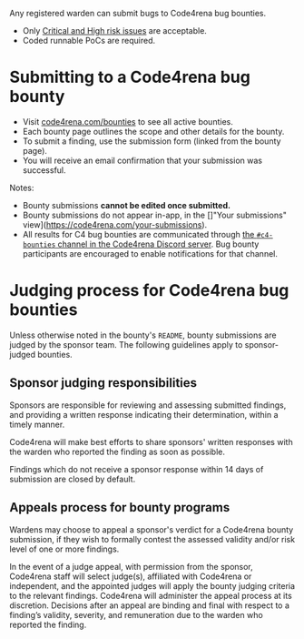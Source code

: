 Any registered warden can submit bugs to Code4rena bug bounties. 

- Only [Critical and High risk issues](/bounties/bounty-criteria.md) are acceptable.
- Coded runnable PoCs are required.

# Submitting to a Code4rena bug bounty

- Visit [code4rena.com/bounties](https://code4rena.com/bounties) to see all active bounties.
- Each bounty page outlines the scope and other details for the bounty.
- To submit a finding, use the submission form (linked from the bounty page).
- You will receive an email confirmation that your submission was successful.

Notes: 
- Bounty submissions **cannot be edited once submitted.**
- Bounty submissions do not appear in-app, in the []"Your submissions" view](https://code4rena.com/your-submissions).
- All results for C4 bug bounties are communicated through [the `#c4-bounties` channel in the Code4rena Discord server](https://discord.com/channels/810916927919620096/1250164733777018950). Bug bounty participants are encouraged to enable notifications for that channel.

# Judging process for Code4rena bug bounties

Unless otherwise noted in the bounty's `README`, bounty submissions are judged by the sponsor team. The following guidelines apply to sponsor-judged bounties. 

## Sponsor judging responsibilities

Sponsors are responsible for reviewing and assessing submitted findings, and providing a written response indicating their determination, within a timely manner.

Code4rena will make best efforts to share sponsors' written responses with the warden who reported the finding as soon as possible.

Findings which do not receive a sponsor response within 14 days of submission are closed by default.

## Appeals process for bounty programs

Wardens may choose to appeal a sponsor's verdict for a Code4rena bounty submission, if they wish to formally contest the assessed validity and/or risk level of one or more findings.

In the event of a judge appeal, with permission from the sponsor, Code4rena staff will select judge(s), affiliated with Code4rena or independent, and the appointed judges will apply the bounty judging criteria to the relevant findings. Code4rena will administer the appeal process at its discretion. Decisions after an appeal are binding and final with respect to a finding’s validity, severity, and remuneration due to the warden who reported the finding.
